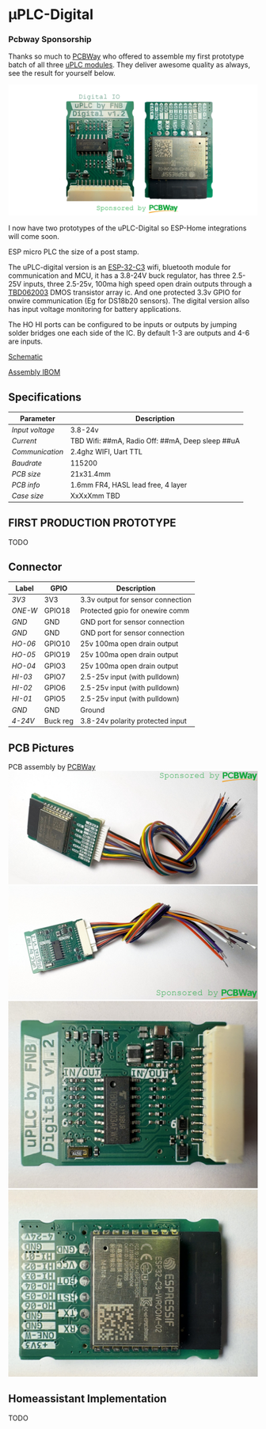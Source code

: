 ﻿# μPLC-Digital
### Pcbway Sponsorship
Thanks so much to [PCBWay](https://www.pcbway.com/) who offered to assemble my first prototype batch of all three [uPLC modules](https://github.com/fredriknk/uPLC-stack). They deliver awesome quality as always, see the result for yourself below.

![Front](./PICTURES/uplc_digital.png)

 I now have two prototypes of the uPLC-Digital so ESP-Home integrations will come soon.

ESP micro PLC the size of a post stamp. 

The uPLC-digital version is an [ESP-32-C3](./DOCUMENTATION/esp-12f_product_specification_en.pdf) wifi, bluetooth module for communication and MCU, it has a 3.8-24V buck regulator, has three 2.5-25V inputs, three 2.5-25v, 100ma high speed open drain outputs through a [TBD062003](./DOCUMENTATION/2304140030_TOSHIBA-TBD62003AFWG_C114084.pdf) DMOS transistor array ic. And one protected 3.3v GPIO for onwire communication (Eg for DS18b20 sensors). The digital version allso has input voltage monitoring for battery applications. 

The HO HI ports can be configured to be inputs or outputs by jumping solder bridges one each side of the IC. By default 1-3 are outputs and 4-6 are inputs. 

[Schematic](./DOCUMENTATION/_schematic.pdf)


[Assembly IBOM](https://htmlpreview.github.io/?https://raw.githubusercontent.com/fredriknk/uplc-digital/main/DOCUMENTATION/ibom.html)

## Specifications
| **Parameter**   | **Description**                                                     |
|-----------------|---------------------------------------------------------------------|
| _Input voltage_ | 3.8-24v                               |
| _Current_       | TBD Wifi: ##mA, Radio Off: ##mA, Deep sleep ##uA |  
| _Communication_ | 2.4ghz WIFI, Uart TTL                            |
| _Baudrate_      | 115200                                                              |
| _PCB size_      | 21x31.4mm                                                             |
| _PCB info_      | 1.6mm FR4, HASL lead free, 4 layer               |
| _Case size_     | XxXxXmm TBD                                                         |

## FIRST PRODUCTION PROTOTYPE
TODO

## Connector

| **Label**   | **GPIO**|**Description**       |
|------------|-----|-------------------------|
|_3V3_ | 3V3 | 3.3v output for sensor connection |
|_ONE-W_ | GPIO18  | Protected gpio for onewire comm |
|_GND_ | GND | GND port for sensor connection|
|_GND_ | GND | GND port for sensor connection |
|_HO-06_ | GPIO10  | 25v 100ma open drain output |
|_HO-05_ | GPIO19  | 25v 100ma open drain output |
|_HO-04_ | GPIO3  | 25v 100ma open drain output |
|_HI-03_ | GPIO7  | 2.5-25v input (with pulldown) |
|_HI-02_ | GPIO6  | 2.5-25v input (with pulldown) |
|_HI-01_ | GPIO5  | 2.5-25v input (with pulldown) |
|_GND_ | GND |  Ground  |
|_4-24V_ | Buck reg |3.8-24v polarity protected input |

## PCB Pictures
PCB assembly by [PCBWay](https://www.pcbway.com/)
![Cable1](./PICTURES/u-plc-digital-cable-bottom.JPEG)
![Cable2](./PICTURES/u-plc-digital-cable-top.JPEG)
![Top](./PICTURES/IMG_0639.JPEG)
![Bottom](./PICTURES/IMG_0640.JPEG)

## Homeassistant Implementation
TODO
